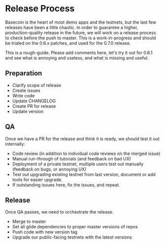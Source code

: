 # Release Process

Basecoin is the heart of most demo apps and the testnets, but the last few releases have been a little chaotic.  In order to guarantee a higher, production-quality release in the future, we will work on a release process to check before the push to master.  This is a work-in-progress and should be trialed on the 0.6.x patches, and used for the 0.7.0 release.

This is a rough-guide.  Please add comments here, let's try it out for 0.6.1 and see what is annoying and useless, and what is missing and useful.

## Preparation

* Clarify scope of release
* Create issues
* Write code
* Update CHANGELOG
* Create PR for release
* Update version

## QA

Once we have a PR for the release and think it is ready, we should test it out internally:

* Code review (in addition to individual code reviews on the merged issue)
* Manual run-through of tutorials (and feedback on bad UX)
* Deployment of a private testnet, multiple users test out manually (feedback on bugs, or annoying UX)
* Test out upgrading existing testnet from last version, document or add tools for easier upgrade.
* If outstanding issues here, fix the issues, and repeat.

## Release

Once QA passes, we need to orchestrate the release.

* Merge to master
* Set all glide dependencies to proper master versions of repos
* Push code with new version tag
* Upgrade our public-facing testnets with the latest versions
